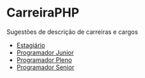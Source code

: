 CarreiraPHP
===========

Sugestões de descrição de carreiras e cargos
- [Estagiário](EstagiarioProgramacao.md)
- [Programador Junior](ProgramadorJunior.md)
- [Programador Pleno](ProgramadorPleno.md)
- [Programador Senior](ProgramadorSenior.md)
